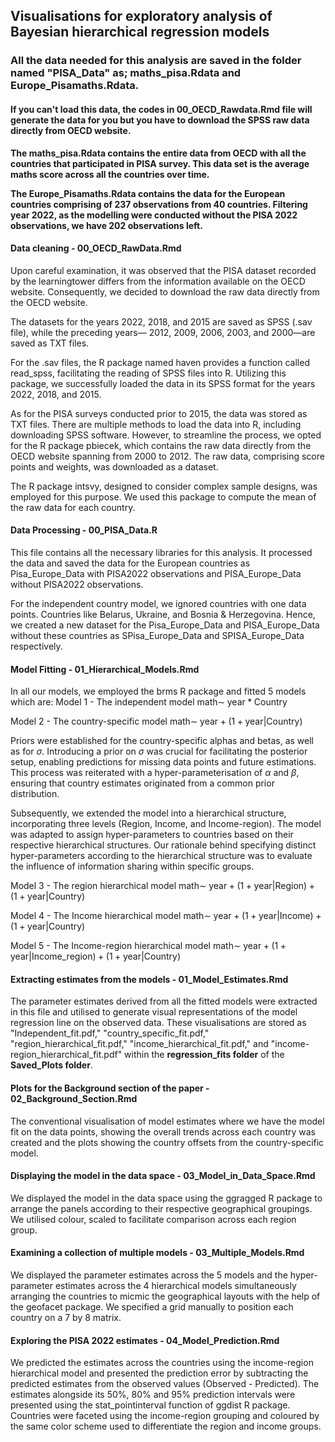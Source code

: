 
## Visualisations for exploratory analysis of Bayesian hierarchical regression models

### All the data needed for this analysis are saved in the folder named "PISA_Data" as; maths_pisa.Rdata and Europe_Pisamaths.Rdata.

#### If you can't load this data, the codes in 00_OECD_Rawdata.Rmd file will generate the data for you but you have to download the SPSS raw data directly from OECD website.

**The maths_pisa.Rdata contains the entire data from OECD with all the countries that participated in PISA survey. This data set is the average maths score across all the countries over time.**

**The Europe_Pisamaths.Rdata contains the data for the European countries comprising of 237 observations from 40 countries. Filtering year 2022, as the modelling were conducted without the PISA 2022 observations, we have 202 observations left.**

#### Data cleaning - 00_OECD_RawData.Rmd
Upon careful examination, it was observed that the PISA dataset recorded by the learningtower differs from the information available on the OECD website. 
Consequently, we decided to download the raw data directly from the OECD website.

The datasets for the years 2022, 2018, and 2015 are saved as SPSS (.sav file), while the preceding years— 2012, 2009, 2006, 2003, and 2000—are saved as TXT files.

For the .sav files, the R package named haven provides a function called read_spss, facilitating the reading of SPSS files into R. 
Utilizing this package, we successfully loaded the data in its SPSS format for the years 2022, 2018, and 2015.

As for the PISA surveys conducted prior to 2015, the data was stored as TXT files. 
There are multiple methods to load the data into R, including downloading SPSS software. 
However, to streamline the process, we opted for the R package pbiecek, which contains the raw data directly from the OECD website spanning from 2000 to 2012. 
The raw data, comprising score points and weights, was downloaded as a dataset.

The R package intsvy, designed to consider complex sample designs, was employed for this purpose. We used this package to compute the mean of the raw data for each country.

#### Data Processing - 00_PISA_Data.R
This file contains all the necessary libraries for this analysis. It processed the data and saved the data for the European countries as Pisa_Europe_Data with PISA2022 observations and PISA_Europe_Data without PISA2022 observations. 

For the independent country model, we ignored countries with one data points. Countries like Belarus, Ukraine, and Bosnia & Herzegovina. Hence, we created a new dataset for the Pisa_Europe_Data and PISA_Europe_Data without these countries as SPisa_Europe_Data and SPISA_Europe_Data respectively.

#### Model Fitting - 01_Hierarchical_Models.Rmd
In all our models, we employed the brms R package and fitted 5 models which are:
Model 1 - The independent model  $\text{math} \sim \; \text{year} * \text{Country}$

Model 2 - The country-specific model $\text{math} \sim \; \text{year} + (1 + \text{year} | \text{Country})$

Priors were established for the country-specific alphas and betas, as well as for $\sigma$. Introducing a prior on $\sigma$ was crucial for facilitating the posterior setup, enabling predictions for missing data points and future estimations. This process was reiterated with a hyper-parameterisation of  $\alpha$ and $\beta$, ensuring that country estimates originated from a common prior distribution. 

Subsequently, we extended the model into a hierarchical structure, incorporating three levels (Region, Income, and Income-region). The model was adapted to assign hyper-parameters to countries based on their respective hierarchical structures. Our rationale behind specifying distinct hyper-parameters according to the hierarchical structure was to evaluate the influence of information sharing within specific groups.

Model 3 - The region hierarchical model $\text{math} \sim \; \text{year} + (1 + \text{year} | \text{Region}) + (1 + \text{year} | \text{Country})$

Model 4 - The Income hierarchical model $\text{math} \sim \; \text{year} + (1 + \text{year} | \text{Income}) + (1 + \text{year} | \text{Country})$

Model 5 - The Income-region hierarchical model $\text{math} \sim \; \text{year} + (1 + \text{year} | \text{Income_region}) + (1 + \text{year} | \text{Country})$


#### Extracting estimates from the models - 01_Model_Estimates.Rmd
The parameter estimates derived from all the fitted models were extracted in this file and utilised to generate visual representations of the model regression line on the observed data. These visualisations are stored as "Independent_fit.pdf," "country_specific_fit.pdf," "region_hierarchical_fit.pdf," "income_hierarchical_fit.pdf," and "income-region_hierarchical_fit.pdf" within the **regression_fits folder** of the **Saved_Plots folder**.


#### Plots for the Background section of the paper - 02_Background_Section.Rmd
The conventional visualisation of model estimates where we have the model fit on the data points, showing the overall trends across each country was created and the plots showing the country offsets from the country-specific model.

#### Displaying the model in the data space - 03_Model_in_Data_Space.Rmd
We displayed the model in the data space using the ggragged R package to arrange the panels according to their respective geographical groupings. We utilised colour, scaled to facilitate comparison across each region group.

#### Examining a collection of multiple models - 03_Multiple_Models.Rmd
We displayed the parameter estimates across the 5 models and the hyper-parameter estimates across the 4 hierarchical models simultaneously arranging the countries to micmic the geographical layouts with the help of the geofacet package. We specified a grid manually to position each country on a 7 by 8 matrix.

#### Exploring the PISA 2022 estimates - 04_Model_Prediction.Rmd
We predicted the estimates across the countries using the income-region hierarchical model and presented the prediction error by subtracting the predicted estimates from the observed values (Observed - Predicted). The estimates alongside its 50%, 80% and 95% prediction intervals were presented using the stat_pointinterval function of ggdist R package. Countries were faceted using the income-region grouping and coloured by the same color scheme used to differentiate the region and income groups.
